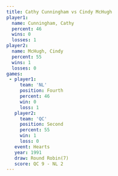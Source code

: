 ```yaml
---
title: Cathy Cunningham vs Cindy McHugh
player1:                 
  name: Cunningham, Cathy
  percent: 46            
  wins: 0                
  losses: 1              
player2:                 
  name: McHugh, Cindy    
  percent: 55            
  wins: 1                
  losses: 0              
games:
 - player1:          
     team: 'NL'      
     position: Fourth
     percent: 46     
     win: 0          
     loss: 1         
   player2:          
     team: 'QC'      
     position: Second
     percent: 55     
     win: 1          
     loss: 0         
   event: Hearts       
   year: 1991          
   draw: Round Robin(7)
   score: QC 9 - NL 2  
---
```

